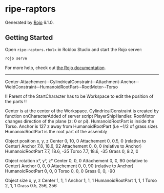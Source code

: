 # ripe-raptors
Generated by [Rojo](https://github.com/rojo-rbx/rojo) 6.1.0.

## Getting Started

Open `ripe-raptors.rbxlx` in Roblox Studio and start the Rojo server:

```bash
rojo serve
```

For more help, check out [the Rojo documentation](https://rojo.space/docs).

------------------------

Center-Attachement--CylindricalConstraint--Attachment-Anchor--WeldConstraint--HumanoidRootPart--RootMotor--Torso

!! Parent of the StartCharacter has to be Workspace to edit the position of the parts !!

Center is at the center of the Workspace.
CylindricalConstraint is created by function onCharacterAdded of server script PlayerShipHandler.
RootMotor changes direction of the plane (z: 0 or pi).
HumanoidRootPart is inside the Torso.
Anchor is 127 z away from HumanoidRootPart (i.e ~1/2 of grass size).
HumanoidRootPart is the root part of the assembly 



Object position		x,		y,		z
Center 				0,		10,		0
Attachement			0, 		0.5, 	0 (relative to Center)
Anchor				7.8,	18.6,	92
Attachement			0,		0,		0 (relative to Anchor)
HumanoidRootPart	7.7,	18.6,	-35
Torso				7.7,	18.6,	-35
Grass				0,		9.2,	0

Object rotation		x°,		y°,		z°
Center 				0,		0,		0
Attachement			0,		0,		90 (relative to Center)
Anchor				0,		0,		0
Attachement			0,		0,		90 (relative to Anchor)
HumanoidRootPart	0,		0,		0
Torso				0,		0,		0
Grass				0,		0,		-90

Object size			x,		y,		z
Center 				1,		1,		1
Anchor				1,		1,		1
HumanoidRootPart	1,		1,		1
Torso				2,		1,		1
Grass				0.5,	256,	256
